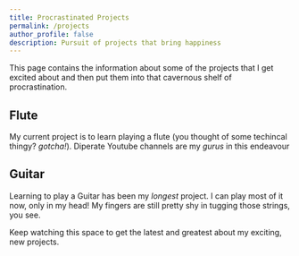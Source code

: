 ```yaml
---
title: Procrastinated Projects 
permalink: /projects
author_profile: false
description: Pursuit of projects that bring happiness
---
```


This page contains the information about some of the projects that I get excited about and then put them into that cavernous shelf of procrastination.

## Flute

My current project is to learn playing a flute (you thought of some techincal thingy? *gotcha!*). Diperate Youtube channels are my *gurus* in this endeavour

## Guitar

Learning to play a Guitar has been my *longest* project. I can play most of it now, only in my head! My fingers are still pretty shy in tugging those strings, you see.

Keep watching this space to get the latest and greatest about my exciting, new projects.